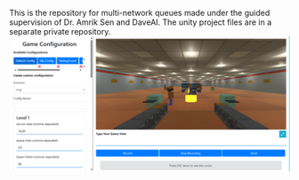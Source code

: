This is the repository for multi-network queues made under the guided supervision of Dr. Amrik Sen and DaveAI. 
The unity project files are in a separate private repository.
![](queues.png)
